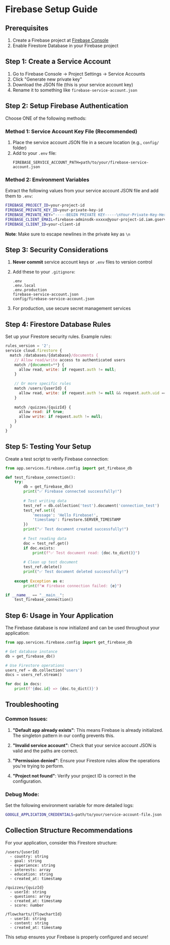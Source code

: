 # Firebase Setup Guide

## Prerequisites
1. Create a Firebase project at [Firebase Console](https://console.firebase.google.com/)
2. Enable Firestore Database in your Firebase project

## Step 1: Create a Service Account

1. Go to Firebase Console → Project Settings → Service Accounts
2. Click "Generate new private key"
3. Download the JSON file (this is your service account key)
4. Rename it to something like `firebase-service-account.json`

## Step 2: Setup Firebase Authentication

Choose ONE of the following methods:

### Method 1: Service Account Key File (Recommended)

1. Place the service account JSON file in a secure location (e.g., `config/` folder)
2. Add to your `.env` file:
   ```
   FIREBASE_SERVICE_ACCOUNT_PATH=path/to/your/firebase-service-account.json
   ```

### Method 2: Environment Variables

Extract the following values from your service account JSON file and add them to `.env`:

```bash
FIREBASE_PROJECT_ID=your-project-id
FIREBASE_PRIVATE_KEY_ID=your-private-key-id
FIREBASE_PRIVATE_KEY="-----BEGIN PRIVATE KEY-----\nYour-Private-Key-Here\n-----END PRIVATE KEY-----\n"
FIREBASE_CLIENT_EMAIL=firebase-adminsdk-xxxxx@your-project-id.iam.gserviceaccount.com
FIREBASE_CLIENT_ID=your-client-id
```

**Note**: Make sure to escape newlines in the private key as `\n`

## Step 3: Security Considerations

1. **Never commit** service account keys or `.env` files to version control
2. Add these to your `.gitignore`:
   ```
   .env
   .env.local
   .env.production
   firebase-service-account.json
   config/firebase-service-account.json
   ```

3. For production, use secure secret management services

## Step 4: Firestore Database Rules

Set up your Firestore security rules. Example rules:

```javascript
rules_version = '2';
service cloud.firestore {
  match /databases/{database}/documents {
    // Allow read/write access to authenticated users
    match /{document=**} {
      allow read, write: if request.auth != null;
    }
    
    // Or more specific rules
    match /users/{userId} {
      allow read, write: if request.auth != null && request.auth.uid == userId;
    }
    
    match /quizzes/{quizId} {
      allow read: if true;
      allow write: if request.auth != null;
    }
  }
}
```

## Step 5: Testing Your Setup

Create a test script to verify Firebase connection:

```python
from app.services.firebase.config import get_firebase_db

def test_firebase_connection():
    try:
        db = get_firebase_db()
        print("✅ Firebase connected successfully!")
        
        # Test writing data
        test_ref = db.collection('test').document('connection_test')
        test_ref.set({
            'message': 'Hello Firebase!',
            'timestamp': firestore.SERVER_TIMESTAMP
        })
        print("✅ Test document created successfully!")
        
        # Test reading data
        doc = test_ref.get()
        if doc.exists:
            print(f"✅ Test document read: {doc.to_dict()}")
        
        # Clean up test document
        test_ref.delete()
        print("✅ Test document deleted successfully!")
        
    except Exception as e:
        print(f"❌ Firebase connection failed: {e}")

if __name__ == "__main__":
    test_firebase_connection()
```

## Step 6: Usage in Your Application

The Firebase database is now initialized and can be used throughout your application:

```python
from app.services.firebase.config import get_firebase_db

# Get database instance
db = get_firebase_db()

# Use Firestore operations
users_ref = db.collection('users')
docs = users_ref.stream()

for doc in docs:
    print(f'{doc.id} => {doc.to_dict()}')
```

## Troubleshooting

### Common Issues:

1. **"Default app already exists"**: This means Firebase is already initialized. The singleton pattern in our config prevents this.

2. **"Invalid service account"**: Check that your service account JSON is valid and the paths are correct.

3. **"Permission denied"**: Ensure your Firestore rules allow the operations you're trying to perform.

4. **"Project not found"**: Verify your project ID is correct in the configuration.

### Debug Mode:

Set the following environment variable for more detailed logs:
```bash
GOOGLE_APPLICATION_CREDENTIALS=path/to/your/service-account-file.json
```

## Collection Structure Recommendations

For your application, consider this Firestore structure:

```
/users/{userId}
  - country: string
  - goal: string
  - experience: string
  - interests: array
  - education: string
  - created_at: timestamp

/quizzes/{quizId}
  - userId: string
  - questions: array
  - created_at: timestamp
  - score: number

/flowcharts/{flowchartId}
  - userId: string
  - content: string
  - created_at: timestamp
```

This setup ensures your Firebase is properly configured and secure!
